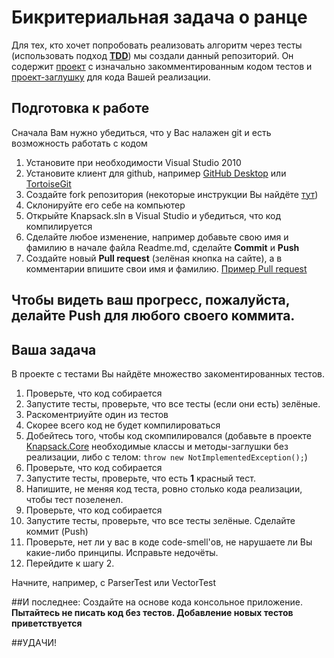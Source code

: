 # Бикритериальная задача о ранце

Для тех, кто хочет попробовать реализовать алгоритм через тесты (использовать подход [**TDD**](http://bit.ly/1n0myJO)) мы создали данный репозиторий. Он содержит [проект](https://github.com/valya-smoryakova/bicriteria-knapsack/tree/master/Knapsack.Test) с изначально закомментированным кодом тестов и [проект-заглушку](https://github.com/valya-smoryakova/bicriteria-knapsack/tree/master/Knapsack.Core) для кода Вашей реализации.

## Подготовка к работе
Сначала Вам нужно убедиться, что у Вас налажен git и есть возможность работать с кодом

1. Установите при необходимости Visual Studio 2010 
2. Установите клиент для github, например [GitHub Desktop](https://desktop.github.com/) или [TortoiseGit](https://tortoisegit.org/)
3. Создайте fork репозитория (некоторые инструкции Вы найдёте [тут](https://guides.github.com/activities/forking/))
4. Склонируйте его себе на компьютер
5. Открыйте Knapsack.sln в Visual Studio и убедиться, что код компилируется
6. Сделайте любое изменение, например добавьте свою имя и фамилию в начале файла Readme.md, сделайте **Commit** и **Push**
7. Создайте новый **Pull request** (зелёная кнопка на сайте), а в комментарии впишите свои имя и фамилию. [Пример Pull request](https://github.com/valya-smoryakova/bicriteria-knapsack/pull/1)

## Чтобы видеть ваш прогресс, пожалуйста, делайте **Push** для любого своего коммита. 

## Ваша задача
В проекте с тестами Вы найдёте множество закоментированных тестов.

1. Проверьте, что код собирается
2. Запустите тесты, проверьте, что все тесты (если они есть) зелёные.
3. Раскоментриуйте один из тестов
4. Скорее всего код не будет компилироваться
5. Добейтесь того, чтобы код скомпилировался (добавьте в проекте [Knapsack.Core](https://github.com/valya-smoryakova/bicriteria-knapsack/tree/master/Knapsack.Core) необходимые классы и методы-заглушки без реализации, либо с телом: `throw new NotImplementedException();`)
6. Проверьте, что код собирается
7. Запустите тесты, проверьте, что есть **1** красный тест.
8. Напишите, не меняя код теста, ровно столько кода реализации, чтобы тест позеленел.
9. Проверьте, что код собирается
10. Запустите тесты, проверьте, что все тесты зелёные. Сделайте коммит (Push)
11. Проверьте, нет ли у вас в коде code-smell'ов, не нарушаете ли Вы какие-либо принципы. Исправьте недочёты.
12. Перейдите к шагу 2.

Начните, например, с ParserTest или VectorTest

##И последнее:
Создайте на основе кода консольное приложение. **Пытайтесь не писать код без тестов. Добавление новых тестов приветствуется**

##УДАЧИ!



